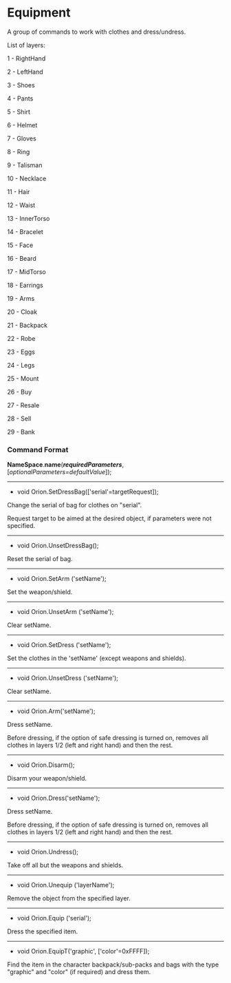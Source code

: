 # Equipment

A group of commands to work with clothes and dress/undress.

List of layers:

1 - RightHand

2 - LeftHand

3 - Shoes

4 - Pants

5 - Shirt

6 - Helmet

7 - Gloves

8 - Ring

9 - Talisman

10 - Necklace

11 - Hair

12 - Waist

13 - InnerTorso

14 - Bracelet

15 - Face

16 - Beard

17 - MidTorso

18 - Earrings

19 - Arms

20 - Cloak

21 - Backpack

22 - Robe

23 - Eggs

24 - Legs

25 - Mount

26 - Buy

27 - Resale

28 - Sell

29 - Bank


### Command Format

**NameSpace**.**name**(_**requiredParameters**_, [_optionalParameters=defaultValue_]);

***

- void Orion.SetDressBag(['serial'=targetRequest]);

Change the serial of bag for clothes on "serial".

Request target to be aimed at the desired object, if parameters were not specified.

***

- void Orion.UnsetDressBag();

Reset the serial of bag.

***

- void Orion.SetArm ('setName');

Set the weapon/shield.

***

- void Orion.UnsetArm ('setName');

Clear setName.

***

- void Orion.SetDress ('setName');

Set the clothes in the 'setName' (except weapons and shields).

***

- void Orion.UnsetDress ('setName');

Clear setName.

***

- void Orion.Arm('setName');

Dress setName.

Before dressing, if the option of safe dressing is turned on, removes all clothes in layers 1/2 (left and right hand) and then the rest.

***

- void Orion.Disarm();

Disarm your weapon/shield.

***

- void Orion.Dress('setName');

Dress setName.

Before dressing, if the option of safe dressing is turned on, removes all clothes in layers 1/2 (left and right hand) and then the rest.

***

- void Orion.Undress();

Take off all but the weapons and shields.

***

- void Orion.Unequip ('layerName');

Remove the object from the specified layer.

***

- void Orion.Equip ('serial');

Dress the specified item.

***

- void Orion.EquipT('graphic', ['color'=0xFFFF]);

Find the item in the character backpack/sub-packs and bags with the type "graphic" and "color" (if required) and dress them.